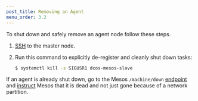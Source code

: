 ```yaml
---
post_title: Removing an Agent
menu_order: 3.2
---
```


To shut down and safely remove an agent node follow these steps.

1.  [SSH](/docs/1.8/administration/access-node/sshcluster/) to the master node.
1.  Run this command to explicitly de-register and cleanly shut down tasks:

    ```bash
    $ systemctl kill -s SIGUSR1 dcos-mesos-slave
    ```

If an agent is already shut down, go to the Mesos `/machine/down` [endpoint](http://mesos.apache.org/documentation/latest/maintenance/) and [instruct](http://mesos.apache.org/documentation/latest/endpoints/master/machine/down/) Mesos that it is dead and not just gone because of a network partition.




